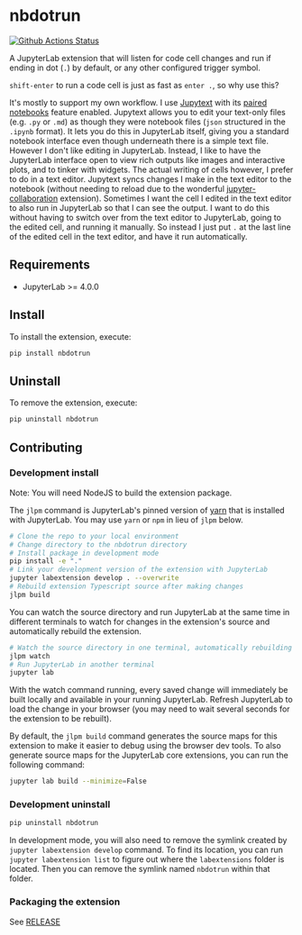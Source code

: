# nbdotrun

[![Github Actions Status](https://github.com/gnodar01/nbdotrun/workflows/Build/badge.svg)](https://github.com/gnodar01/nbdotrun/actions/workflows/build.yml)

A JupyterLab extension that will listen for code cell changes and run if ending in dot (`.`) by default, or any other configured trigger symbol.

`shift-enter` to run a code cell is just as fast as `enter .`, so why use this?

It's mostly to support my own workflow.
I use [Jupytext](https://jupytext.readthedocs.io/en/latest/) with its [paired notebooks](https://jupytext.readthedocs.io/en/latest/paired-notebooks.html) feature enabled.
Jupytext allows you to edit your text-only files (e.g. `.py` or `.md`) as though they were notebook files (`json` structured in the `.ipynb` format).
It lets you do this in JupyterLab itself, giving you a standard notebook interface even though underneath there is a simple text file.
However I don't like editing in JupyterLab.
Instead, I like to have the JupyterLab interface open to view rich outputs like images and interactive plots, and to tinker with widgets.
The actual writing of cells however, I prefer to do in a text editor.
Jupytext syncs changes I make in the text editor to the notebook (without needing to reload due to the wonderful [jupyter-collaboration](https://github.com/jupyterlab/jupyter-collaboration) extension).
Sometimes I want the cell I edited in the text editor to also run in JupyterLab so that I can see the output.
I want to do this without having to switch over from the text editor to JupyterLab, going to the edited cell, and running it manually.
So instead I just put `.` at the last line of the edited cell in the text editor, and have it run automatically.

## Requirements

- JupyterLab >= 4.0.0

## Install

To install the extension, execute:

```bash
pip install nbdotrun
```

## Uninstall

To remove the extension, execute:

```bash
pip uninstall nbdotrun
```

## Contributing

### Development install

Note: You will need NodeJS to build the extension package.

The `jlpm` command is JupyterLab's pinned version of
[yarn](https://yarnpkg.com/) that is installed with JupyterLab. You may use
`yarn` or `npm` in lieu of `jlpm` below.

```bash
# Clone the repo to your local environment
# Change directory to the nbdotrun directory
# Install package in development mode
pip install -e "."
# Link your development version of the extension with JupyterLab
jupyter labextension develop . --overwrite
# Rebuild extension Typescript source after making changes
jlpm build
```

You can watch the source directory and run JupyterLab at the same time in different terminals to watch for changes in the extension's source and automatically rebuild the extension.

```bash
# Watch the source directory in one terminal, automatically rebuilding when needed
jlpm watch
# Run JupyterLab in another terminal
jupyter lab
```

With the watch command running, every saved change will immediately be built locally and available in your running JupyterLab. Refresh JupyterLab to load the change in your browser (you may need to wait several seconds for the extension to be rebuilt).

By default, the `jlpm build` command generates the source maps for this extension to make it easier to debug using the browser dev tools. To also generate source maps for the JupyterLab core extensions, you can run the following command:

```bash
jupyter lab build --minimize=False
```

### Development uninstall

```bash
pip uninstall nbdotrun
```

In development mode, you will also need to remove the symlink created by `jupyter labextension develop`
command. To find its location, you can run `jupyter labextension list` to figure out where the `labextensions`
folder is located. Then you can remove the symlink named `nbdotrun` within that folder.

### Packaging the extension

See [RELEASE](RELEASE.md)
